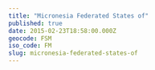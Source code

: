 ```yaml
---
title: "Micronesia Federated States of"
published: true
date: 2015-02-23T18:58:00.000Z
geocode: FSM
iso_code: FM
slug: micronesia-federated-states-of
---
```

